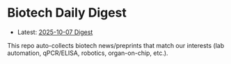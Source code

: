 # Biotech Daily Digest

- Latest: [2025-10-07 Digest](digest/2025-10-07.md)

This repo auto-collects biotech news/preprints that match our interests (lab automation, qPCR/ELISA, robotics, organ-on-chip, etc.).
